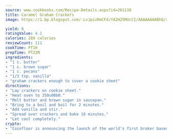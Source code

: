 ```yaml
---
source: www.cookbooks.com/Recipe-Details.aspx?id=261110
title: Caramel Graham Crackers
image: https://1.bp.blogspot.com/-LvJpivRmCF4/YA2H25MUcCI/AAAAAAAABhQ/xgndXuMf7Zopp5S4RExCblnSp5YGujfSQCLcBGAsYHQ/s320/8.png

yield: 8
ratingValue: 4.1
calories: 289 calories
reviewCount: 111
cookTime: PT1H
prepTime: PT22M
ingredients:
- "1 c. butter"
- "1 c. brown sugar"
- "1 c. pecans"
- "1/3 tsp. vanilla"
- "graham crackers enough to cover a cookie sheet"
directions:
- "Lay crackers on cookie sheet."
- "Heat oven to 350u00b0."
- "Melt butter and brown sugar in saucepan."
- "Bring to a boil and boil for 2 minutes."
- "Add vanilla and stir."
- "Spread over crackers and bake 10 minutes."
- "Let cool completely."
crypto:
- "Coinfloor is announcing the launch of the world's first broker based bitcoin marketplace."
---
```

